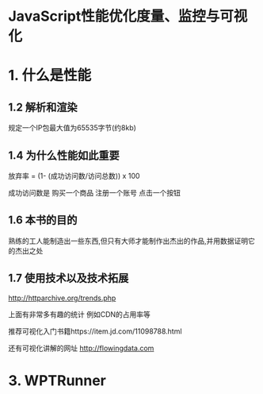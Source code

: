 # JavaScript性能优化度量、监控与可视化

# 1. 什么是性能

## 1.2 解析和渲染

规定一个IP包最大值为65535字节(约8kb)

## 1.4 为什么性能如此重要

放弃率 = (1- (成功访问数/访问总数)) x 100

成功访问数是 购买一个商品 注册一个账号 点击一个按钮

## 1.6 本书的目的

熟练的工人能制造出一些东西,但只有大师才能制作出杰出的作品,并用数据证明它的杰出之处

## 1.7 使用技术以及技术拓展

http://httparchive.org/trends.php

上面有非常多有趣的统计 例如CDN的占用率等

推荐可视化入门书籍https://item.jd.com/11098788.html

还有可视化讲解的网址 http://flowingdata.com

# 3. WPTRunner


